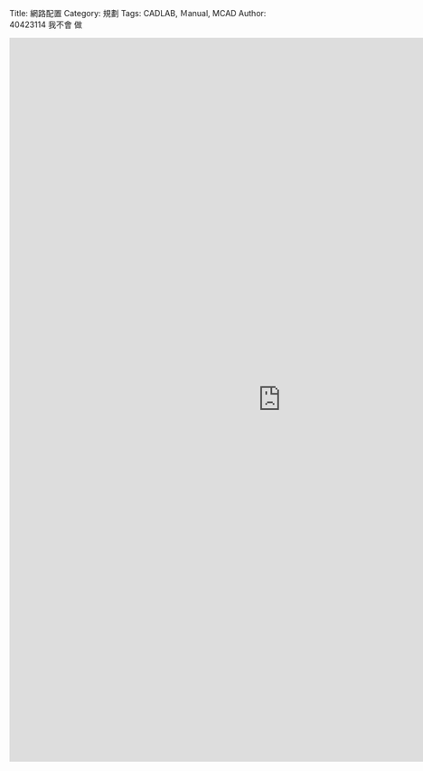 Title: 網路配置
Category: 規劃
Tags: CADLAB, Ｍanual, MCAD
Author: 40423114
我不會 做

<!-- PELICAN_END_SUMMARY -->

<iframe src="http://i.imgur.com/gkXsFqf.jpg" width="960" height="1280" frameborder="0" webkitallowfullscreen mozallowfullscreen allowfullscreen></iframe>
